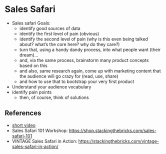 # Sales Safari

- Sales safari Goals:
  - identify good sources of data
  - identify the first level of pain (obvious)
  - identify the second level of pain (why is this even being talked about? what’s the core here? why do they care?)
  - turn that, using a handy dandy process, into what people want (their dream)…
  - and, via the same process, brainstorm many product concepts based on this
  - and also, same research again, come up with marketing content that the audience will go crazy for (read, use, share)
  - and how to use that to bootstrap your very first product
- Understand your audience vocabulary
- identify pain points
  - then, of course, think of solutions

## References

- [short video](https://stackingthebricks.com/video-sales-safari-in-action/)
- Sales Safari 101 Workshop: https://shop.stackingthebricks.com/sales-safari-101
- VINTAGE Sales Safari in Action: https://stackingthebricks.com/vintage-sales-safari-in-action/
